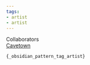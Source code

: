 ```yaml
---
tags:
- artist
- artist
---
```

   
Collaborators   
[Cavetown](./Cavetown.md)   
   
`{_obsidian_pattern_tag_artist}`